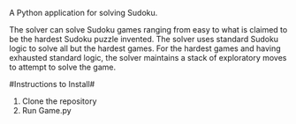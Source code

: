 A Python application for solving Sudoku. 

The solver can solve Sudoku games ranging from easy to what is claimed to be the hardest Sudoku puzzle invented. The solver uses standard Sudoku logic to solve all but the hardest games. For the hardest games and having exhausted standard logic, 
the solver maintains a stack of exploratory moves to attempt to solve the game.

#Instructions to Install#
1. Clone the repository
2. Run Game.py
